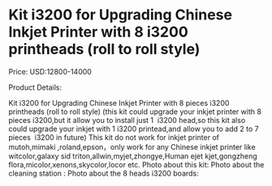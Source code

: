 # Kit i3200 for Upgrading Chinese Inkjet Printer with 8 i3200 printheads (roll to roll style)

Price: USD:12800-14000

Product Details:

Kit i3200 for Upgrading Chinese Inkjet Printer with 8 pieces i3200 printheads (roll to roll style)
(this kit could upgrade your inkjet printer with 8 pieces i3200,but it allow you to install just 1  i3200 head,so this kit also could upgrade your inkjet with 1 i3200 printead,and allow you to add 2 to 7 pieces  i3200 in future)
This kit do not work for inkjet printer of mutoh,mimaki ,roland,epson，only work for any Chinese inkjet printer like witcolor,galaxy sid triton,allwin,myjet,zhongye,Human ejet kjet,gongzheng flora,micolor,xenons,skycolor,locor etc.
Photo about this kit:
Photo about the cleaning station :
Photo about the 8 heads i3200 boards: